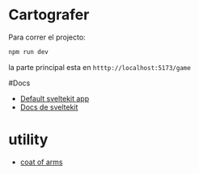 # Cartografer


Para correr el projecto:
```bash
npm run dev
```
la parte principal esta en `htttp://localhost:5173/game`


#Docs
- [Default sveltekit app](https://github.com/sveltejs/kit-template-default)   
- [Docs de sveltekit](https://kit.svelte.dev/docs/introduction)

# utility
- [coat of arms](https://armoria.herokuapp.com/)

